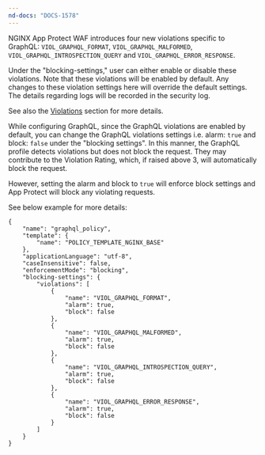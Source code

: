 ```yaml
---
nd-docs: "DOCS-1578"
---
```


NGINX App Protect WAF introduces four new violations specific to GraphQL: `VIOL_GRAPHQL_FORMAT`, `VIOL_GRAPHQL_MALFORMED`, `VIOL_GRAPHQL_INTROSPECTION_QUERY` and `VIOL_GRAPHQL_ERROR_RESPONSE`. <br>

Under the "blocking-settings," user can either enable or disable these violations. Note that these violations will be enabled by default. Any changes to these violation settings here will override the default settings. The details regarding logs will be recorded in the security log. <br>

See also the [Violations](#violations) section for more details.

While configuring GraphQL, since the GraphQL violations are enabled by default, you can change the GraphQL violations settings i.e. alarm: `true` and block: `false` under the "blocking settings". In this manner, the GraphQL profile detects violations but does not block the request. They may contribute to the Violation Rating, which, if raised above 3, will automatically block the request.

However, setting the alarm and block to `true` will enforce block settings and App Protect will block any violating requests.

See below example for more details:

```shell
{
    "name": "graphql_policy",
    "template": {
        "name": "POLICY_TEMPLATE_NGINX_BASE"
    },
    "applicationLanguage": "utf-8",
    "caseInsensitive": false,
    "enforcementMode": "blocking",
    "blocking-settings": {
        "violations": [
            {
                "name": "VIOL_GRAPHQL_FORMAT",
                "alarm": true,
                "block": false
            },
            {
                "name": "VIOL_GRAPHQL_MALFORMED",
                "alarm": true,
                "block": false
            },
            {
                "name": "VIOL_GRAPHQL_INTROSPECTION_QUERY",
                "alarm": true,
                "block": false
            },
            {
                "name": "VIOL_GRAPHQL_ERROR_RESPONSE",
                "alarm": true,
                "block": false
            }
        ]
    }
}
```